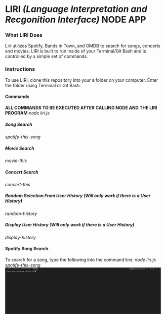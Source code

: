 # **LIRI *(Language Interpretation and Recgonition Interface)* NODE APP** 


### What LIRI Does
Liri utilizes Spotify, Bands in Town, and OMDB to search for songs, concerts and movies. LIRI is built to run inside of your Terminal/Git Bash and is controlled by a simple set of commands. 


### Instructions
To use LIRI, clone this repository into your a folder on your computer. Enter the folder using Terminal or Git Bash. 

#### Commands
**ALL COMMANDS TO BE EXECUTED AFTER CALLING NODE AND THE LIRI PROGRAM**
*node liri.js*
##### Song Search
*spotify-this-song*
##### Movie Search
*movie-this*
##### Concert Search
*concert-this*
##### Random Selection From User History **(Will only work if there is a User History)**
*random-history*
##### Display User History **(Will only work if there is a User History)**
*display-history*
#### Spotify Song Search
To search for a song, type the following into the command line. 
  *node liri.js spotify-this-song*
  ![](songsearch.gif)

